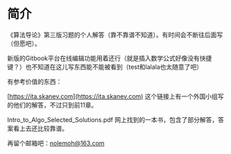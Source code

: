 # 简介

《算法导论》第三版习题的个人解答（靠不靠谱不知道）。有时间会不断往后面写（但愿吧）。

新版的Gitbook平台在线编辑功能用着还行（就是插入数学公式好像没有快捷键？）也不知道在这儿写东西能不能被看到（test和lalala也太随意了吧）



有参考价值的东西：

[https://ita.skanev.com](https://ita.skanev.com) 这个链接上有一个外国小组写的他们的解答，不过只到前11章。

Intro\_to\_Algo\_Selected\_Solutions.pdf 网上找到的一本书，包含了部分解答，答案看上去还比较靠谱。



再留个邮箱吧：nolemoh@163.com

